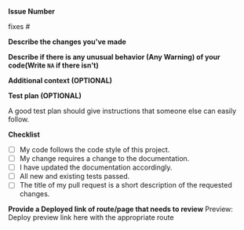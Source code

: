 **Issue Number**

fixes #

<!-- Please Mention the issue number as ISSUE #(Issue Number)
Example:
fixes #1
-->

**Describe the changes you've made**

<!-- A clear and concise description of what you have done to successfully close your assigned issue. Any new files? or anything you feel to let us know! -->

**Describe if there is any unusual behavior (Any Warning) of your code(Write `NA` if there isn't)**

<!-- A clear and concise description of it. -->

**Additional context (OPTIONAL)**

<!-- Add any other context or screenshots about the feature request here. -->

**Test plan (OPTIONAL)**

A good test plan should give instructions that someone else can easily follow.

<!-- How someone can test your code? -->

**Checklist**

<!--
Example how to mark a checkbox:-
- [x] My code follows the code style of this project.
-->

- [ ] My code follows the code style of this project.
- [ ] My change requires a change to the documentation.
- [ ] I have updated the documentation accordingly.
- [ ] All new and existing tests passed.
- [ ] The title of my pull request is a short description of the requested changes.

**Provide a Deployed link of route/page that needs to review**
Preview: Deploy preview link here with the appropriate route
 

<!-- Please add deployed link to here text >
